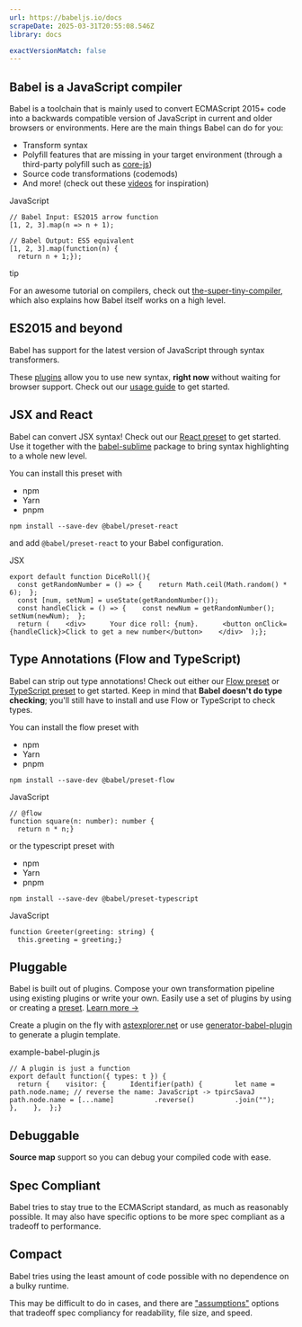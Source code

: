 ```yaml
---
url: https://babeljs.io/docs
scrapeDate: 2025-03-31T20:55:08.546Z
library: docs

exactVersionMatch: false
---
```


## Babel is a JavaScript compiler[​](_docs.md#babel-is-a-javascript-compiler)

Babel is a toolchain that is mainly used to convert ECMAScript 2015+ code into a backwards compatible version of JavaScript in current and older browsers or environments. Here are the main things Babel can do for you:
*   Transform syntax
*   Polyfill features that are missing in your target environment (through a third-party polyfill such as [core-js](https://github.com/zloirock/core-js))
*   Source code transformations (codemods)
*   And more! (check out these [videos](_videos.md) for inspiration)

JavaScript
```
// Babel Input: ES2015 arrow function  
[1, 2, 3].map(n => n + 1);  
  
// Babel Output: ES5 equivalent  
[1, 2, 3].map(function(n) {  
  return n + 1;});  
```
tip

For an awesome tutorial on compilers, check out [the-super-tiny-compiler](https://github.com/thejameskyle/the-super-tiny-compiler), which also explains how Babel itself works on a high level.

## ES2015 and beyond[​](_docs.md#es2015-and-beyond)

Babel has support for the latest version of JavaScript through syntax transformers.

These [plugins](_docs_plugins-list.md) allow you to use new syntax, **right now** without waiting for browser support. Check out our [usage guide](_docs_usage.md) to get started.

## JSX and React[​](_docs.md#jsx-and-react)

Babel can convert JSX syntax! Check out our [React preset](_docs_babel-preset-react.md) to get started. Use it together with the [babel-sublime](https://github.com/babel/babel-sublime) package to bring syntax highlighting to a whole new level.

You can install this preset with
*   npm
*   Yarn
*   pnpm
```
npm install --save-dev @babel/preset-react  
```
and add `@babel/preset-react` to your Babel configuration.

JSX
```
export default function DiceRoll(){  
  const getRandomNumber = () => {    return Math.ceil(Math.random() * 6);  };  
  const [num, setNum] = useState(getRandomNumber());  
  const handleClick = () => {    const newNum = getRandomNumber();    setNum(newNum);  };  
  return (    <div>      Your dice roll: {num}.      <button onClick={handleClick}>Click to get a new number</button>    </div>  );};  
```
## Type Annotations (Flow and TypeScript)[​](_docs.md#type-annotations-flow-and-typescript)

Babel can strip out type annotations! Check out either our [Flow preset](_docs_babel-preset-flow.md) or [TypeScript preset](_docs_babel-preset-typescript.md) to get started. Keep in mind that **Babel doesn't do type checking**; you'll still have to install and use Flow or TypeScript to check types.

You can install the flow preset with
*   npm
*   Yarn
*   pnpm
```
npm install --save-dev @babel/preset-flow  
```
JavaScript
```
// @flow  
function square(n: number): number {  
  return n * n;}  
```
or the typescript preset with
*   npm
*   Yarn
*   pnpm
```
npm install --save-dev @babel/preset-typescript  
```
JavaScript
```
function Greeter(greeting: string) {  
  this.greeting = greeting;}  
```
## Pluggable[​](_docs.md#pluggable)

Babel is built out of plugins. Compose your own transformation pipeline using existing plugins or write your own. Easily use a set of plugins by using or creating a [preset](_docs_plugins.md#presets). [Learn more →](_docs_plugins.md)

Create a plugin on the fly with [astexplorer.net](https://astexplorer.net/#/KJ8AjD6maa) or use [generator-babel-plugin](https://github.com/babel/generator-babel-plugin) to generate a plugin template.

example-babel-plugin.js
```
// A plugin is just a function  
export default function({ types: t }) {  
  return {    visitor: {      Identifier(path) {        let name = path.node.name; // reverse the name: JavaScript -> tpircSavaJ        path.node.name = [...name]          .reverse()          .join("");      },    },  };}  
```
## Debuggable[​](_docs.md#debuggable)

**Source map** support so you can debug your compiled code with ease.

## Spec Compliant[​](_docs.md#spec-compliant)

Babel tries to stay true to the ECMAScript standard, as much as reasonably possible. It may also have specific options to be more spec compliant as a tradeoff to performance.

## Compact[​](_docs.md#compact)

Babel tries using the least amount of code possible with no dependence on a bulky runtime.

This may be difficult to do in cases, and there are ["assumptions"](_docs_assumptions.md) options that tradeoff spec compliancy for readability, file size, and speed.